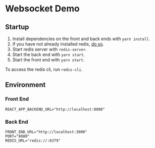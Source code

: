 # Websocket Demo

## Startup

1. Install dependencies on the front and back ends with `yarn install`.
2. If you have not already installed redis, [do so](https://redis.io/download).
3. Start redis server with `redis-server`.
4. Start the back end with `yarn start`.
5. Start the front end with `yarn start`.

To access the redis cli, run `redis-cli`.

## Environment

### Front End

```
REACT_APP_BACKEND_URL="http://localhost:8080"
```

### Back End

```
FRONT_END_URL="http://localhost:3000"
PORT="8080"
REDIS_URL="redis://:6379"
```
